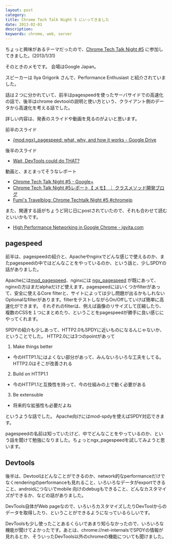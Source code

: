 ```yaml
---
layout: post
category: 
title: Chrome Tech Talk Night 5 にいってきました
date: 2013-02-01
description: 
keywords: chrome, web, server
---
```


ちょっと興味があるテーマだったので、[Chrome Tech Talk Night #5](http://googledevjp.blogspot.jp/2013/01/chrome-tech-talk-night-5.html) に参加してきました。(2013/1/31)

そのときのメモです。
会場はGoogle Japan。



スピーカーは Ilya Grigorik さんで、Performance Enthusiast と紹介されていました。

話は２つに分かれていて、前半はpagespeedを使ったサーバサイドでの高速化の話で、後半はchrome devtoolの説明と使い方という、クライアント側のデータから高速化を考える話でした。

詳しい内容は、発表のスライドや動画を見るのがよいと思います。

前半のスライド

* [{mod,ngx}_pagespeed: what, why, and how it works - Google Drive](https://docs.google.com/presentation/d/1NidHQ-HAWpgQiYJ44gOfgcp_FQ2u59WE4eHuSvwddXY/edit#slide=id.p19)

後半のスライド

* [Wait, DevTools could do THAT?](http://www.igvita.com/slides/2012/devtools-tips-and-tricks/#1)

動画と、まとまってそうなレポート

* [ Chrome Tech Talk Night #5 - Google+](https://plus.google.com/events/c8q2ks2ejetp3nlrq1jcehf4f44)
* [Chrome Tech Talk Night #5レポート【 メモ】 ｜ クラスメソッド開発ブログ](http://dev.classmethod.jp/server-side/server/chrometechnite5-repo/)
* [Fumi's Travelblog: Chrome Techtalk Night #5 #chromejp](http://fumit.blogspot.jp/2013/02/chrome-techtalk-night-5-chromejp.html)

また、関連する話がちょうど同じ日にpostされていたので、それも合わせて読むといいかもです。

* [High Performance Networking in Google Chrome - igvita.com](http://www.igvita.com/posa/high-performance-networking-in-google-chrome/)

## pagespeed

前半は、pagespeedの紹介と、Apacheやnginxでどんな感じで使えるのか、またpagespeedの中ではどんなことをやっているのか、という話と、少しSPDYの話がありました。

Apacheには[mod_pagespeed](https://developers.google.com/speed/pagespeed/mod)、nginxには [ngx_pagespeed](https://github.com/pagespeed/ngx_pagespeed) が既にあって、nginxの方はまだalphaだけど使えます。pagespeedにはいくつかfilterがあって、安全に使えるCore filterと、サイトによっては少し問題が出るかもしれないOptionalなfilterがあります。filterをテストしながらOn/Offしていけば簡単に高速化ができます。
それぞれのfilterは、例えば画像のリサイズして圧縮したり、複数のCSSを１つにまとめたり、ということをpagespeedが勝手に良い感じにやってくれます。

SPDYの紹介も少しあって、HTTP2.0もSPDYに近いものになるんじゃないか、ということでした。
HTTP2.0には3つのpointがあって

1. Make things better
- 今のHTTP1.1にはよくない部分があって、みんないろいろな工夫をしてる。HTTP2.0はそこが改善される

2. Build on HTTP1.1
- 今のHTTP1.1と互換性を持って、今の仕組みの上で動く必要がある
 
3. Be extensuble
- 将来的な拡張性も必要だよね

というような話でした。
Apache向けにはmod-spdyを使えばSPDY対応できます。



pagespeedの名前は知っていたけど、中でどんなことをやっているのか、という話を聞けて勉強になりました。ちょっとngx_pagespeedを試してみようと思います。


## Devtools

後半は、Devtoolはどんなことができるのか、network的なperformanceだけでなくrenderingのperformanceも見れること、いろいろなデータがexportできること、androidにつないでmobile 向けのdebugもできること、どんなカスタマイズができるか、などの話がありました。

DevTools自体がWeb pageなので、いろいろカスタマイズしたりDevToolからのデータを取得したり、ということができるようになっているらしいです。


DevToolsも少し使ったことあるくらいであまり知らなかったので、いろいろな機能が聞けてよかったです。あとは、chrome://net-internalsでSPDYの情報が見れるとか、そういったDevTools以外のchromeの機能についても聞けました。


